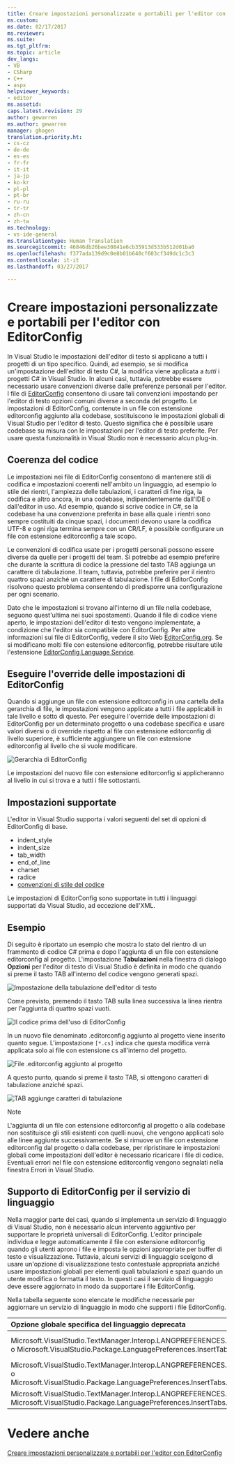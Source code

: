 ```yaml
---
title: Creare impostazioni personalizzate e portabili per l'editor con EditorConfig | Microsoft Docs
ms.custom: 
ms.date: 02/17/2017
ms.reviewer: 
ms.suite: 
ms.tgt_pltfrm: 
ms.topic: article
dev_langs:
- VB
- CSharp
- C++
- aspx
helpviewer_keywords:
- editor
ms.assetid: 
caps.latest.revision: 29
author: gewarren
ms.author: gewarren
manager: ghogen
translation.priority.ht:
- cs-cz
- de-de
- es-es
- fr-fr
- it-it
- ja-jp
- ko-kr
- pl-pl
- pt-br
- ru-ru
- tr-tr
- zh-cn
- zh-tw
ms.technology:
- vs-ide-general
ms.translationtype: Human Translation
ms.sourcegitcommit: 46846db26bee30841e6cb35913d533b512d01ba0
ms.openlocfilehash: f377ada139d9c0e8b01b640cf603cf349dc1c3c3
ms.contentlocale: it-it
ms.lasthandoff: 03/27/2017

---
```

# <a name="create-portable-custom-editor-settings-with-editorconfig"></a>Creare impostazioni personalizzate e portabili per l'editor con EditorConfig
In Visual Studio le impostazioni dell'editor di testo si applicano a tutti i progetti di un tipo specifico. Quindi, ad esempio, se si modifica un'impostazione dell'editor di testo C#, la modifica viene applicata a *tutti* i progetti C# in Visual Studio. In alcuni casi, tuttavia, potrebbe essere necessario usare convenzioni diverse dalle preferenze personali per l'editor. I file di [EditorConfig](http://editorconfig.org/) consentono di usare tali convenzioni impostando per l'editor di testo opzioni comuni diverse a seconda del progetto. Le impostazioni di EditorConfig, contenute in un file con estensione editorconfig aggiunto alla codebase, sostituiscono le impostazioni globali di Visual Studio per l'editor di testo. Questo significa che è possibile usare codebase su misura con le impostazioni per l'editor di testo preferite. Per usare questa funzionalità in Visual Studio non è necessario alcun plug-in.

## <a name="coding-consistency"></a>Coerenza del codice
Le impostazioni nei file di EditorConfig consentono di mantenere stili di codifica e impostazioni coerenti nell'ambito un linguaggio, ad esempio lo stile dei rientri, l'ampiezza delle tabulazioni, i caratteri di fine riga, la codifica e altro ancora, in una codebase, indipendentemente dall'IDE o dall'editor in uso. Ad esempio, quando si scrive codice in C#, se la codebase ha una convenzione preferita in base alla quale i rientri sono sempre costituiti da cinque spazi, i documenti devono usare la codifica UTF-8 e ogni riga termina sempre con un CR/LF, è possibile configurare un file con estensione editorconfig a tale scopo.

Le convenzioni di codifica usate per i progetti personali possono essere diverse da quelle per i progetti del team. Si potrebbe ad esempio preferire che durante la scrittura di codice la pressione del tasto TAB aggiunga un carattere di tabulazione. Il team, tuttavia, potrebbe preferire per il rientro quattro spazi anziché un carattere di tabulazione. I file di EditorConfig risolvono questo problema consentendo di predisporre una configurazione per ogni scenario.

Dato che le impostazioni si trovano all'interno di un file nella codebase, seguono quest'ultima nei suoi spostamenti. Quando il file di codice viene aperto, le impostazioni dell'editor di testo vengono implementate, a condizione che l'editor sia compatibile con EditorConfig. Per altre informazioni sui file di EditorConfig, vedere il sito Web [EditorConfig.org](http://editorconfig.org/). Se si modificano molti file con estensione editorconfig, potrebbe risultare utile l'estensione [EditorConfig Language Service](https://marketplace.visualstudio.com/items?itemName=MadsKristensen.EditorConfig).

## <a name="override-editorconfig-settings"></a>Eseguire l'override delle impostazioni di EditorConfig
Quando si aggiunge un file con estensione editorconfig in una cartella della gerarchia di file, le impostazioni vengono applicate a tutti i file applicabili in tale livello e sotto di questo. Per eseguire l'override delle impostazioni di EditorConfig per un determinato progetto o una codebase specifica e usare valori diversi o di override rispetto al file con estensione editorconfig di livello superiore, è sufficiente aggiungere un file con estensione editorconfig al livello che si vuole modificare.

![Gerarchia di EditorConfig](../ide/media/vside_editorconfig_hierarchy.png)

Le impostazioni del nuovo file con estensione editorconfig si applicheranno al livello in cui si trova e a tutti i file sottostanti.

## <a name="supported-settings"></a>Impostazioni supportate
L'editor in Visual Studio supporta i valori seguenti del set di opzioni di EditorConfig di base.
- indent_style
- indent_size
- tab_width
- end_of_line
- charset
- radice
- [convenzioni di stile del codice](../ide/editorconfig-code-style-settings-reference.md)

Le impostazioni di EditorConfig sono supportate in tutti i linguaggi supportati da Visual Studio, ad eccezione dell'XML.

## <a name="example"></a>Esempio
Di seguito è riportato un esempio che mostra lo stato del rientro di un frammento di codice C# prima e dopo l'aggiunta di un file con estensione editorconfig al progetto. L'impostazione **Tabulazioni** nella finestra di dialogo **Opzioni** per l'editor di testo di Visual Studio è definita in modo che quando si preme il tasto TAB all'interno del codice vengono generati spazi.

![Impostazione della tabulazione dell'editor di testo](../ide/media/vside_editorconfig_tabsetting.png)

Come previsto, premendo il tasto TAB sulla linea successiva la linea rientra per l'aggiunta di quattro spazi vuoti.

![Il codice prima dell'uso di EditorConfig](../ide/media/vside_editorconfig_before.png)

In un nuovo file denominato .editorconfig aggiunto al progetto viene inserito quanto segue. L'impostazione `[*.cs]` indica che questa modifica verrà applicata solo ai file con estensione cs all'interno del progetto.

![File .editorconfig aggiunto al progetto](../ide/media/vside_editorconfig_addconfig.png)

A questo punto, quando si preme il tasto TAB, si ottengono caratteri di tabulazione anziché spazi.

![TAB aggiunge caratteri di tabulazione](../ide/media/vside_editorconfig_tab.png)

> [!NOTE]
>  L'aggiunta di un file con estensione editorconfig al progetto o alla codebase non sostituisce gli stili esistenti con quelli nuovi, che vengono applicati solo alle linee aggiunte successivamente. Se si rimuove un file con estensione editorconfig dal progetto o dalla codebase, per ripristinare le impostazioni globali come impostazioni dell'editor è necessario ricaricare i file di codice. Eventuali errori nel file con estensione editorconfig vengono segnalati nella finestra Errori in Visual Studio.

## <a name="support-editorconfig-for-your-language-service"></a>Supporto di EditorConfig per il servizio di linguaggio

Nella maggior parte dei casi, quando si implementa un servizio di linguaggio di Visual Studio, non è necessario alcun intervento aggiuntivo per supportare le proprietà universali di EditorConfig. L'editor principale individua e legge automaticamente il file con estensione editorconfig quando gli utenti aprono i file e imposta le opzioni appropriate per buffer di testo e visualizzazione. Tuttavia, alcuni servizi di linguaggio scelgono di usare un'opzione di visualizzazione testo contestuale appropriata anziché usare impostazioni globali per elementi quali tabulazioni e spazi quando un utente modifica o formatta il testo. In questi casi il servizio di linguaggio deve essere aggiornato in modo da supportare i file EditorConfig.

Nella tabella seguente sono elencate le modifiche necessarie per aggiornare un servizio di linguaggio in modo che supporti i file EditorConfig.

| Opzione globale specifica del linguaggio deprecata | Sostituzione di opzioni contestuali |
| :------------- | :------------- |
| Microsoft.VisualStudio.TextManager.Interop.LANGPREFERENCES.fInsertTabs o Microsoft.VisualStudio.Package.LanguagePreferences.InsertTabs | !textBufferOptions.GetOptionValue(DefaultOptions.ConvertTabsToSpacesOptionId) o !textView.Options.GetOptionValue(DefaultOptions.ConvertTabsToSpacesOptionId) |
| Microsoft.VisualStudio.TextManager.Interop.LANGPREFERENCES.uIndentSize o Microsoft.VisualStudio.Package.LanguagePreferences.InsertTabs.IndentSize | textBufferOptions.GetOptionValue(DefaultOptions. IndentSizeOptionId) o textView.Options.GetOptionValue(DefaultOptions. IndentSizeOptionId) |
| Microsoft.VisualStudio.TextManager.Interop.LANGPREFERENCES.uTabSize o Microsoft.VisualStudio.Package.LanguagePreferences.InsertTabs.TabSize | textBufferOptions.GetOptionValue(DefaultOptions.TabSizeOptionId) o textView.Options.GetOptionValue(DefaultOptions.TabSizeOptionId) |

# <a name="see-also"></a>Vedere anche
[Creare impostazioni personalizzate e portabili per l'editor con EditorConfig](create-portable-custom-editor-options.md)
